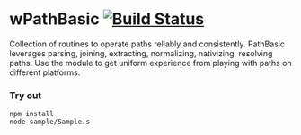 # wPathBasic [![Build Status](https://travis-ci.org/Wandalen/wPathBasic.svg?branch=master)](https://travis-ci.org/Wandalen/wPathBasic)

Collection of routines to operate paths reliably and consistently. PathBasic leverages parsing, joining, extracting, normalizing, nativizing, resolving paths. Use the module to get uniform experience from playing with paths on different platforms.

### Try out
```
npm install
node sample/Sample.s
```





































































































































































































































